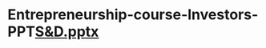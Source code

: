 # Entrepreneurship-course-Investors-PPT[S&D.pptx](https://github.com/itayyaakov1515/Entrepreneurship-course-Investors-PPT-/files/9063298/S.D.pptx)
